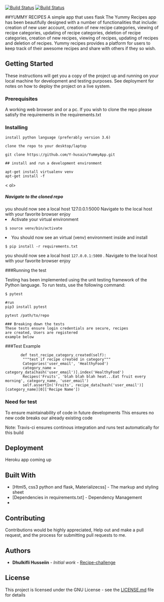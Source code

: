 [![Build Status](https://travis-ci.org/Y-husain/YummyApp.svg?branch=master)](https://travis-ci.org/Y-husain/YummyApp)
[![Build Status](https://travis-ci.org/Y-husain/YummyApp.svg?branch=develop)](https://travis-ci.org/Y-husain/YummyApp)

##YUMMY RECIPES
A simple app that uses flask
The Yummy Recipes app has been beautifully designed with a number of functionalities that include: 
creation of new user account, creation of new recipe categories, viewing of recipe categories, updating of recipe categories, deletion of recipe categories, creation of new recipes, viewing of recipes, updating of recipes and deletion of recipes.
Yummy recipes provides a platform for users to keep track of their awesome recipes and share with others if they so wish.

## Getting Started

These instructions will get you a copy of the project up and running on your local machine for development and testing purposes. See deployment for notes on how to deploy the project on a live system.

### Prerequisites

A working web browser and or a pc.
If you wish to clone the repo please satisfy the requirements in the requirements.txt

### Installing

```
install python language (preferably version 3.6)

clone the repo to your desktop/laptop

git clone https://github.com/Y-husain/YummyApp.git

## install and run a development environment

apt-get install virtualenv venv
apt-get install -f

```


< ol>
<h5> Navigate to the cloned repo </h5>you should now see a local host 127.0.0.1:5000
Navigate to the local host with your favorite browser 
enjoy
<li> Activate your virtual environment </li>
<p><code>$ source venv/bin/activate</code></p>
<li> You should now see an virtual (venv) environment inside and install </li>
<p><code>$ pip install -r requirements.txt</code></p>
</ol>
 
<span>you should now see a local host ```127.0.0.1:5000```
. Navigate to the local host with your favorite browser 
enjoy</span>

###Running  the test

<p>Testing has been implemented using the unit testing framework of the Python language. To run tests, use the following command:</p>
<p><code>$ pytest</code></p>

```
#run
pip3 install pytest

pytest /path/to/repo

### Breaking down the tests
These tests ensure login credentials are secure, recipes 
are created, Users are registered
example below

```

###Test Example


```
       def test_recipe_category_created(self):
        """test if recipe created in category"""
        Categories('user_email', 'HealthyFood')
        category_name = category_data[hash('user_email')].index('HealthyFood')
        Recipes('Fruits', 'blah blah blah heat...Eat fruit every morning', category_name, 'user_email')
        self.assertIn('Fruits', recipe_data[hash('user_email')][category_name][0]['Recipe Name'])

```
### Need for test

To ensure maintainability of code in future developments
This ensures no new code breaks our already existing code

Note: Travis-ci ensures continous integration and runs test automatically for this build

## Deployment

Heroku app coming up

## Built With

* [Html5, css3 python and flask, Materializecss] - The markup and styling sheet
* [Dependencies in requirements.txt] - Dependency Management
* 
## Contributing

Contributions would be highly appreciated, Help out and make a pull request, and the process for submitting pull requests to me.

## Authors

* **Dhulkifli Husseiin** - *Initial work* - [Recipe-challenge](https://github.com/YummyApp)


## License

This project is licensed under the GNU License - see the [LICENSE.md](LICENSE.md) file for details






